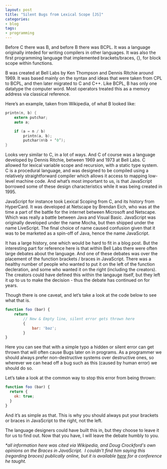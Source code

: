 ```yaml
---
layout: post
title: "Silent Bugs from Lexical Scope [JS]"
categories:
- blog
tags:
- programming
---
```


Before C there was B, and before B there was BCPL. It was a language originally inteded for writing compilers in other languages. It was also the first programming language that implemented brackets/braces, {}, for block scope within functions.

B was created at Bell Labs by Ken Thompson and Dennis Ritchie around 1969. It was based mainly on the syntax and ideas that were taken from CPL to BCPL, and then later migrated to C and C++. Like BCPL, B has only one datatype the computer word. Most operators treated this as a memory address via classical reference.

Here’s an example, taken from Wikipedia, of what B looked like:

```c
printn(n, b) { 
	extern putchar;
	auto a;

	if (a = n / b) 
		printn(a, b);
		putchar(n%b + ‘0’);
}
```

Looks very similar to C, in a lot of ways. And C of course was a language developed by Dennis Ritchie, between 1969 and 1973 at Bell Labs. C allowed for lexical variable scope and recursion, with a static type system. C is a procedural language, and was designed to be compiled using a relatively straightforward compiler which allows it access to mapping low-level machine code. And what’s most important to us, is that JavaScript borrowed some of these design characteristics while it was being created in 1995.

JavaScript for instance took Lexical Scoping from C, and its history from HyperCard. It was developed at Netscape by Brendan Eich, who was at the time a part of the battle for the internet between Microsoft and Netscape. Which was really a battle between Java and Visual Basic. JavaScript was originally developed under the name Mocha, but then shipped under the name LiveScript. The final choice of name caused confusion given that it was to be marketed as a spin-off of Java, hence the name JavaScript.

It has a large history, one which would be hard to fit in a blog post. But the interesting part for reference here is that within Bell Labs there were often large debates about the language. And one of these debates was over the placement of the function brackets / braces in JavaScript. There was a healthy number of people who wanted to put it on the left of the function decleration, and some who wanted it on the right (including the creators). The creators could have defined this within the langauge itself, but they left it up to us to make the decision - thus the debate has continued on for years.

Though there is one caveat, and let’s take a look at the code below to see what that is.

```javascript
function foo (bar) {
	return 
		// New & Empty line, silent error gets thrown here
		{
			bar: 'baz';
		}
}
```

Here you can see that with a simple typo a hidden or silent error can get thrown that will often cause Bugs later on in programs. As a programmer we should always prefer non-destructive systems over destructive ones, so wherever we can head off a bug such as this (caused by human error) we should do so.

Let’s take a look at the common way to stop this error from being thrown:

```javascript
function foo (bar) { 
  return { 
    ok: true;
  }
}
```

And it’s as simple as that. This is why you should always put your brackets or braces in JavaScript to the right, not the left.

The language designers could have built this in, but they choose to leave it for us to find out. Now that you have, I will leave the debate humbly to you.

_*all information here was cited via Wikipedia, and Doug Crockford's own opinions on the Braces in JavaScript. &nbsp;I couldn't find him saying this (regarding braces) publically online, but it is available [here](https://frontendmasters.com/courses/javascript-the-good-parts/) for a conference he taught.&nbsp;_